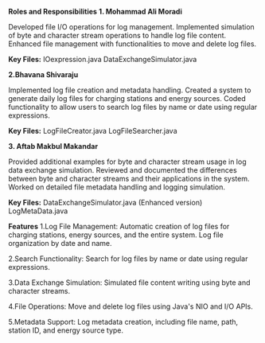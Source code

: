 **Roles and Responsibilities**
**1. Mohammad Ali Moradi**

Developed file I/O operations for log management.
Implemented simulation of byte and character stream operations to handle log file content.
Enhanced file management with functionalities to move and delete log files.

**Key Files:**
IOexpression.java
DataExchangeSimulator.java

**2.Bhavana Shivaraju**

Implemented log file creation and metadata handling.
Created a system to generate daily log files for charging stations and energy sources.
Coded functionality to allow users to search log files by name or date using regular expressions.

**Key Files:**
LogFileCreator.java
LogFileSearcher.java

**3. Aftab Makbul Makandar**

Provided additional examples for byte and character stream usage in log data exchange simulation.
Reviewed and documented the differences between byte and character streams and their applications in the system.
Worked on detailed file metadata handling and logging simulation.

**Key Files:**
DataExchangeSimulator.java (Enhanced version)
LogMetaData.java


**Features**
1.Log File Management:
Automatic creation of log files for charging stations, energy sources, and the entire system.
Log file organization by date and name.

2.Search Functionality:
Search for log files by name or date using regular expressions.

3.Data Exchange Simulation:
Simulated file content writing using byte and character streams.

4.File Operations:
Move and delete log files using Java's NIO and I/O APIs.

5.Metadata Support:
Log metadata creation, including file name, path, station ID, and energy source type.

